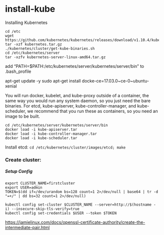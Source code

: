 # install-kube


Installing Kubernetes
```
cd /etc
wget https://github.com/kubernetes/kubernetes/releases/download/v1.10.4/kubernetes.tar.gz
tar -xzf kubernetes.tar.gz
./kubernetes/cluster/get-kube-binaries.sh
cd /etc/kubernetes/server
tar -xzfv kubernetes-server-linux-amd64.tar.gz
```

add “PATH=$PATH:/etc/kubernetes/server/kubernetes/server/bin” to .bash_profile

apt-get update -y
sudo apt-get install docke-ce=17.03.0~ce-0~ubuntu-xenial


You will run docker, kubelet, and kube-proxy outside of a container, the same way you would run any system daemon, so you just need the bare binaries. For etcd, kube-apiserver, kube-controller-manager, and kube-scheduler, we recommend that you run these as containers, so you need an image to be built.



```
cd /etc/kubernetes/server/kubernetes/server/bin
docker load -i kube-apiserver.tar
docker load -i kube-controller-manager.tar
docker load -i kube-scheduler.tar
```
Install etcd:
`cd /etc/kubernetes/cluster/images/etcd; make`



### Create cluster:

##### Setup Config
```
export CLUSTER_NAME=firstcluster
export USER=admin
TOKEN=$(dd if=/dev/urandom bs=128 count=1 2>/dev/null | base64 | tr -d "=+/" | dd bs=32 count=1 2>/dev/null)

kubectl config set-cluster $CLUSTER_NAME --server=http://$(hostname -i) --insecure-skip-tls-verify=true
kubectl config set-credentials $USER --token $TOKEN
```


https://jamielinux.com/docs/openssl-certificate-authority/create-the-intermediate-pair.html


